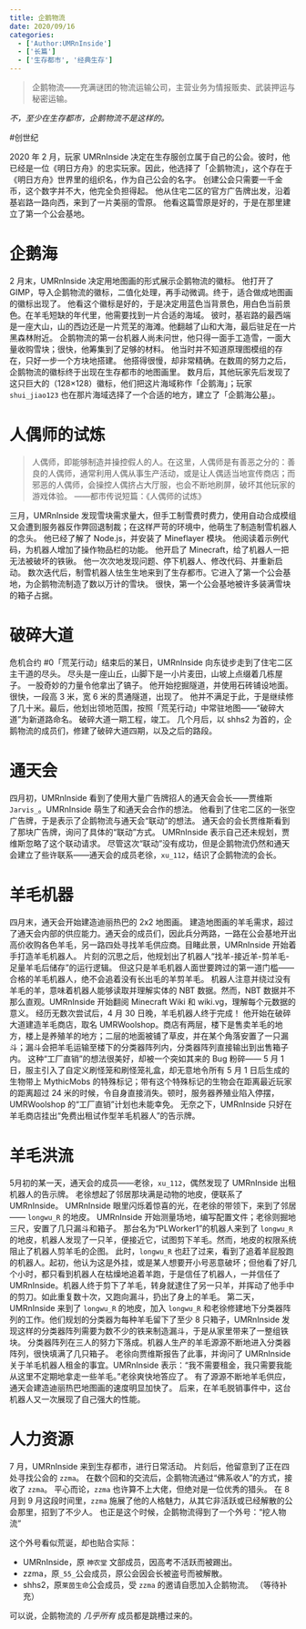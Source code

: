 ```yaml
---
title: 企鹅物流
date: 2020/09/16
categories:
  - ['Author:UMRnInside']
  - ['长篇']
  - ['生存都市', '经典生存']
---
```

> 企鹅物流——充满谜团的物流运输公司，主营业务为情报贩卖、武装押运与秘密运输。

_不，至少在生存都市，企鹅物流不是这样的。_
<!--more-->

#创世纪

2020 年 2 月，玩家 UMRnInside 决定在生存服创立属于自己的公会。彼时，他已经是一位《明日方舟》的忠实玩家。因此，他选择了「企鹅物流」，这个存在于《明日方舟》世界里的组织名，作为自己公会的名字。
创建公会只需要一千金币，这个数字并不大，他完全负担得起。
他从住宅二区的官方广告牌出发，沿着基岩路一路向西，来到了一片美丽的雪原。
他看这篇雪原是好的，于是在那里建立了第一个公会基地。

# 企鹅海
2 月末，UMRnInside 决定用地图画的形式展示企鹅物流的徽标。
他打开了 GIMP，导入企鹅物流的徽标，二值化处理，再手动微调。终于，适合做成地图画的徽标出现了。
他看这个徽标是好的，于是决定用蓝色当背景色，用白色当前景色。在羊毛短缺的年代里，他需要找到一片合适的海域。
彼时，基岩路的最西端是一座大山，山的西边还是一片荒芜的海滩。他翻越了山和大海，最后驻足在一片黑森林附近。
企鹅物流的第一台机器人尚未问世，他只得一面手工造雪，一面大量收购雪块；很快，他筹集到了足够的材料。
他当时并不知道原理图模组的存在，只好一步一个方块地搭建。
他搭得很慢，却非常精确。在数周的努力之后，企鹅物流的徽标终于出现在生存都市的地图画里。
数月后，其他玩家先后发现了这只巨大的（128×128）徽标，他们把这片海域称作「企鹅海」；玩家 `shui_jiao123` 也在那片海域选择了一个合适的地方，建立了「企鹅海公墓」。

# 人偶师的试炼
> 人偶师，即能够制造并操控假人的人。在这里，人偶师是有善恶之分的：善良的人偶师，通常利用人偶从事生产活动，或是让人偶适当地宣传商店；而邪恶的人偶师，会操控人偶挤占大厅服，也会不断地刷屏，破坏其他玩家的游戏体验。
> ——都市传说短篇：《人偶师的试炼》

三月，UMRnInside 发现雪块需求量大，但手工制雪费时费力，使用自动合成模组又会遭到服务器反作弊回退制裁；在这样严苛的环境中，他萌生了制造制雪机器人的念头。
他已经了解了 Node.js，并安装了 Mineflayer 模块。
他阅读着示例代码，为机器人增加了操作物品栏的功能。
他开启了 Minecraft，给了机器人一把无法被破坏的铁锹。
他一次次地发现问题、停下机器人、修改代码、并重新启动。
数次迭代后，制雪机器人怯生生地来到了生存都市。它进入了第一个公会基地，为企鹅物流制造了数以万计的雪块。
很快，第一个公会基地被许多装满雪块的箱子占据。

# 破碎大道

危机合约 #0「荒芜行动」结束后的某日，UMRnInside 向东徒步走到了住宅二区主干道的尽头。
尽头是一座山丘，山脚下是一小片麦田，山坡上点缀着几栋屋子。
一股奇妙的力量令他拿出了镐子。
他开始挖掘隧道，并使用石砖铺设地面。
很快，一段高 3 米，宽 6 米的贯通隧道，出现了。
他并不满足于此，于是继续修了几十米。最后，他划出领地范围，按照「荒芜行动」中常驻地图——“破碎大道”为新道路命名。
破碎大道一期工程，竣工。
几个月后，以 shhs2 为首的，企鹅物流的成员们，修建了破碎大道四期，以及之后的路段。

# 通天会
四月初，UMRnInside 看到了使用大量广告牌招人的通天会会长——贾维斯 `Jarvis_`。UMRnInside 萌生了和通天会合作的想法。
他看到了住宅二区的一张空广告牌，于是表示了企鹅物流与通天会“联动”的想法。
通天会的会长贾维斯看到了那块广告牌，询问了具体的“联动”方式。
UMRnInside 表示自己还未规划，贾维斯忽略了这个联动请求。
尽管这次“联动”没有成功，但是企鹅物流仍然和通天会建立了些许联系——通天会的成员老徐，`xu_112`，结识了企鹅物流的会长。

# 羊毛机器
四月末，通天会开始建造迪丽热巴的 2x2 地图画。
建造地图画的羊毛需求，超过了通天会内部的供应能力。通天会的成员们，因此兵分两路，一路在公会基地开出高价收购各色羊毛，另一路四处寻找羊毛供应商。目睹此景，UMRnInside 开始着手打造羊毛机器人。
片刻的沉思之后，他规划出了机器人“找羊-接近羊-剪羊毛-足量羊毛后储存”的运行逻辑。
但这只是羊毛机器人面世要跨过的第一道门槛——合格的羊毛机器人，绝不会追着没有长出毛的羊剪羊毛。
机器人注意并绕过没有羊毛的羊，意味着机器人能够读取并理解实体的 NBT 数据。然而，NBT 数据并不那么直观。UMRnInside 开始翻阅 Minecraft Wiki 和 wiki.vg，理解每个元数据的意义。
经历无数次尝试后，4 月 30 日晚，羊毛机器人终于完成！
他开始在破碎大道建造羊毛商店，取名 UMRWoolshop。商店有两层，楼下是售卖羊毛的地方，楼上是养殖羊的地方；二层的地面被铺了草皮，并在某个角落安置了一只漏斗；漏斗会把羊毛运输至楼下的分类器阵列内，分类器阵列直接输出到出售箱子内。
这种“工厂直销”的想法很美好，却被一个突如其来的 Bug 粉碎—— 5 月 1 日，服主引入了自定义刷怪笼和刷怪笼礼盒，却无意地令所有 5 月 1 日后生成的生物带上 MythicMobs 的特殊标记；带有这个特殊标记的生物会在距离最近玩家的距离超过 24 米的时候，令自身直接消失。顿时，服务器养殖业陷入停摆，UMRWoolshop 的“工厂直销”计划也未能幸免。
无奈之下，UMRnInside 只好在羊毛商店挂出“免费出租试作型羊毛机器人”的告示牌。

# 羊毛洪流
5月初的某一天，通天会的成员——老徐，`xu_112`，偶然发现了 UMRnInside 出租机器人的告示牌。
老徐想起了邻居那块满是动物的地皮，便联系了 UMRnInside。
UMRnInside 眼里闪烁着惊喜的光，在老徐的带领下，来到了邻居—— `longwu_R` 的地皮。
UMRnInside 开始测量场地，编写配置文件；老徐则掘地三尺，安置了几只漏斗和箱子。
那台名为“PLWorker1”的机器人来到了 `longwu_R` 的地皮，机器人发现了一只羊，便接近它，试图剪下羊毛。然而，地皮的权限系统阻止了机器人剪羊毛的企图。
此时，`longwu_R` 也赶了过来，看到了追着羊屁股跑的机器人。起初，他认为这是外挂，或是某人想要开小号恶意破坏；但他看了好几个小时，都只看到机器人在枯燥地追着羊跑，于是信任了机器人，一并信任了 UMRnInside。机器人终于剪下了羊毛，转身就逮住了另一只羊，并挥动了他手中的剪刀。如此重复数十次，又跑向漏斗，扔出了身上的羊毛。
第二天，UMRnInside 来到了 `longwu_R` 的地皮，加入 `longwu_R` 和老徐修建地下分类器阵列的工作。他们规划的分类器为每种羊毛留下了至少 8 只箱子，UMRnInside 发现这样的分类器阵列需要为数不少的铁来制造漏斗，于是从家里带来了一整组铁块。
分类器阵列在三人的努力下落成。机器人生产的羊毛源源不断地进入分类器阵列，很快填满了几只箱子。
老徐向贾维斯报告了此事，并询问了 UMRnInside 关于羊毛机器人租金的事宜。UMRnInside 表示：“我不需要租金，我只需要我能从这里不定期地拿走一些羊毛。”老徐爽快地答应了。
有了源源不断地羊毛供应，通天会建造迪丽热巴地图画的速度明显加快了。
后来，在羊毛脱销事件中，这台机器人又一次展现了自己强大的性能。

# 人力资源
7 月，UMRnInside 来到生存都市，进行日常活动。
片刻后，他留意到了正在四处寻找公会的 `zzma`。
在数个回和的交流后，企鹅物流通过“佛系收人”的方式，接收了 `zzma`。
平心而论，`zzma` 也许算不上大佬，但绝对是一位优秀的猎头。
在 8 月到 9 月这段时间里，`zzma` 施展了他的人格魅力，从其它非活跃或已经解散的公会那里，招到了不少人。
也正是这个时候，企鹅物流得到了一个外号：“挖人物流”

这个外号看似荒诞，却也贴合实际：
* UMRnInside，原 `神农堂` 文部成员，因高考不活跃而被踢出。
* zzma，原`_55_`公会成员，原公会因会长被盗号而被解散。 
* shhs2，原`莱茵生命`公会成员，受 `zzma` 的邀请自愿加入企鹅物流。 
（等待补充）

可以说，企鹅物流的 _几乎所有_ 成员都是跳槽过来的。
